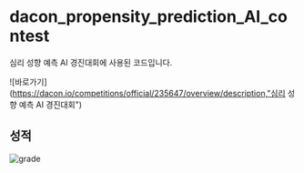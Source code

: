 # dacon_propensity_prediction_AI_contest



심리 성향 예측 AI 경진대회에 사용된 코드입니다.

![바로가기](https://dacon.io/competitions/official/235647/overview/description,"심리 성향 예측 AI 경진대회")

## 성적

![grade](https://user-images.githubusercontent.com/49556303/119357594-b6c61e00-bce2-11eb-8e6b-a5a4e58bc3a7.jpg)